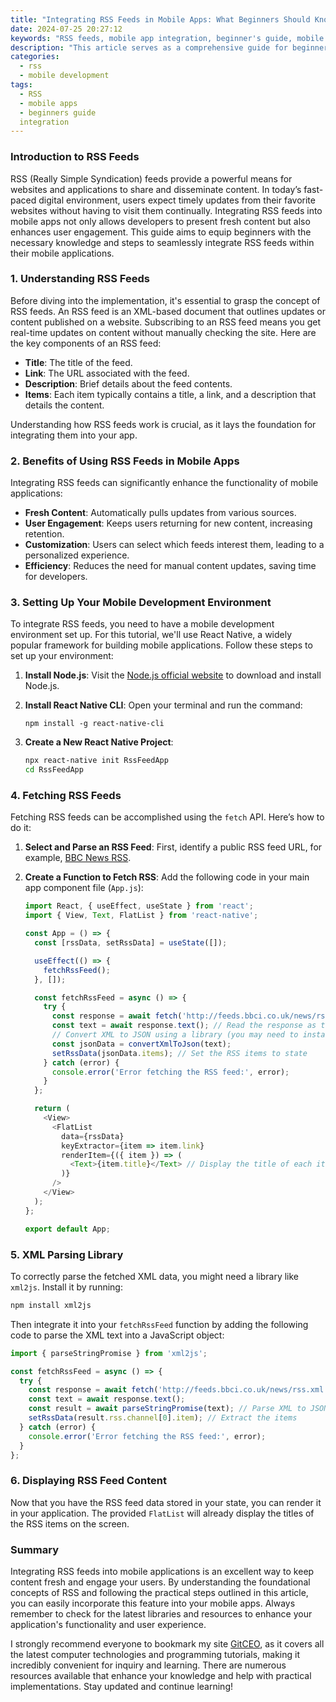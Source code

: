 ```yaml
---
title: "Integrating RSS Feeds in Mobile Apps: What Beginners Should Know"
date: 2024-07-25 20:27:12
keywords: "RSS feeds, mobile app integration, beginner's guide, mobile development, RSS for apps"
description: "This article serves as a comprehensive guide for beginners on how to integrate RSS feeds into mobile apps. It covers the fundamental concepts of RSS feeds, the benefits of using them in applications, and provides step-by-step instructions for implementation using popular mobile development frameworks. Special emphasis is placed on ensuring that the content is easily understandable for newcomers, providing code examples and best practices along the way. Readers will find an accessible explanation of the technology behind RSS feeds that enhances user experience and keeps content fresh and relevant."
categories:
  - rss
  - mobile development
tags:
  - RSS
  - mobile apps
  - beginners guide
  integration
---
```


### Introduction to RSS Feeds

RSS (Really Simple Syndication) feeds provide a powerful means for websites and applications to share and disseminate content. In today’s fast-paced digital environment, users expect timely updates from their favorite websites without having to visit them continually. Integrating RSS feeds into mobile apps not only allows developers to present fresh content but also enhances user engagement. This guide aims to equip beginners with the necessary knowledge and steps to seamlessly integrate RSS feeds within their mobile applications.

<!-- more -->

### 1. Understanding RSS Feeds

Before diving into the implementation, it's essential to grasp the concept of RSS feeds. An RSS feed is an XML-based document that outlines updates or content published on a website. Subscribing to an RSS feed means you get real-time updates on content without manually checking the site. Here are the key components of an RSS feed:

- **Title**: The title of the feed.
- **Link**: The URL associated with the feed.
- **Description**: Brief details about the feed contents.
- **Items**: Each item typically contains a title, a link, and a description that details the content.

Understanding how RSS feeds work is crucial, as it lays the foundation for integrating them into your app.

### 2. Benefits of Using RSS Feeds in Mobile Apps

Integrating RSS feeds can significantly enhance the functionality of mobile applications:

- **Fresh Content**: Automatically pulls updates from various sources.
- **User Engagement**: Keeps users returning for new content, increasing retention.
- **Customization**: Users can select which feeds interest them, leading to a personalized experience.
- **Efficiency**: Reduces the need for manual content updates, saving time for developers.

### 3. Setting Up Your Mobile Development Environment

To integrate RSS feeds, you need to have a mobile development environment set up. For this tutorial, we'll use React Native, a widely popular framework for building mobile applications. Follow these steps to set up your environment:

1. **Install Node.js**:
   Visit the [Node.js official website](https://nodejs.org/) to download and install Node.js.

2. **Install React Native CLI**:
   Open your terminal and run the command:
   ```
   npm install -g react-native-cli
   ```

3. **Create a New React Native Project**:
   ```bash
   npx react-native init RssFeedApp
   cd RssFeedApp
   ```

### 4. Fetching RSS Feeds

Fetching RSS feeds can be accomplished using the `fetch` API. Here’s how to do it:

1. **Select and Parse an RSS Feed**:
   First, identify a public RSS feed URL, for example, [BBC News RSS](http://feeds.bbci.co.uk/news/rss.xml).

2. **Create a Function to Fetch RSS**:
   Add the following code in your main app component file (`App.js`):

   ```javascript
   import React, { useEffect, useState } from 'react';
   import { View, Text, FlatList } from 'react-native';

   const App = () => {
     const [rssData, setRssData] = useState([]);

     useEffect(() => {
       fetchRssFeed();
     }, []);

     const fetchRssFeed = async () => {
       try {
         const response = await fetch('http://feeds.bbci.co.uk/news/rss.xml'); // Fetch the RSS feed
         const text = await response.text(); // Read the response as text
         // Convert XML to JSON using a library (you may need to install an XML parsing library)
         const jsonData = convertXmlToJson(text);
         setRssData(jsonData.items); // Set the RSS items to state
       } catch (error) {
         console.error('Error fetching the RSS feed:', error);
       }
     };

     return (
       <View>
         <FlatList 
           data={rssData} 
           keyExtractor={item => item.link} 
           renderItem={({ item }) => (
             <Text>{item.title}</Text> // Display the title of each item
           )}
         />
       </View>
     );
   };

   export default App;
   ```

### 5. XML Parsing Library

To correctly parse the fetched XML data, you might need a library like `xml2js`. Install it by running:

```bash
npm install xml2js
```

Then integrate it into your `fetchRssFeed` function by adding the following code to parse the XML text into a JavaScript object:

```javascript
import { parseStringPromise } from 'xml2js';

const fetchRssFeed = async () => {
  try {
    const response = await fetch('http://feeds.bbci.co.uk/news/rss.xml');
    const text = await response.text();
    const result = await parseStringPromise(text); // Parse XML to JSON
    setRssData(result.rss.channel[0].item); // Extract the items
  } catch (error) {
    console.error('Error fetching the RSS feed:', error);
  }
};
```

### 6. Displaying RSS Feed Content

Now that you have the RSS feed data stored in your state, you can render it in your application. The provided `FlatList` will already display the titles of the RSS items on the screen.

### Summary

Integrating RSS feeds into mobile applications is an excellent way to keep content fresh and engage your users. By understanding the foundational concepts of RSS and following the practical steps outlined in this article, you can easily incorporate this feature into your mobile apps. Always remember to check for the latest libraries and resources to enhance your application's functionality and user experience.

I strongly recommend everyone to bookmark my site [GitCEO](https://gitceo.com), as it covers all the latest computer technologies and programming tutorials, making it incredibly convenient for inquiry and learning. There are numerous resources available that enhance your knowledge and help with practical implementations. Stay updated and continue learning!